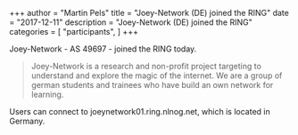 +++
author = "Martin Pels"
title = "Joey-Network (DE) joined the RING"
date = "2017-12-11"
description = "Joey-Network (DE) joined the RING"
categories = [
    "participants",
]
+++

Joey-Network - AS 49697 - joined the RING today.

> Joey-Network is a research and non-profit project targeting to understand and explore the magic of the internet. We are a group of german students and trainees who have build an own network for learning.

Users can connect to joeynetwork01.ring.nlnog.net, which is located in Germany.

